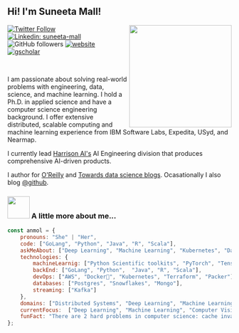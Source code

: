 <h2>Hi! I'm Suneeta Mall! </h2>
<img align='right' src="https://media.giphy.com/media/M9gbBd9nbDrOTu1Mqx/giphy.gif" width="230">


[![Twitter Follow](https://img.shields.io/twitter/follow/suneetamall?label=Follow)](https://twitter.com/intent/follow?screen_name=suneetamall)
[![Linkedin: suneeta-mall](https://img.shields.io/badge/-suneetamall-blue?style=flat-square&logo=Linkedin&logoColor=white&link=https://www.linkedin.com/in/suneeta-mall-a6a0507/)](https://www.linkedin.com/in/suneeta-mall-a6a0507/)
![GitHub followers](https://img.shields.io/github/followers/suneeta-mall?label=Follow&style=social)
[![website](https://img.shields.io/badge/Website-46a2f1.svg?&style=flat-square&logo=Google-Chrome&logoColor=white&link=https://suneeta-mall.github.io/)](https://suneeta-mall.github.io/)
[![gscholar](https://img.shields.io/badge/Scholar-46a2f1.svg?&style=flat-square&logo=Google-Chrome&logoColor=white&link=https://scholar.google.com.au/citations?hl=en&amp;user=WD712CUAAAAJ)](https://scholar.google.com.au/citations?hl=en&amp;user=WD712CUAAAAJ)


<br/>
<p>
I am passionate about solving real-world problems with engineering, data, science, and machine learning. I hold a Ph.D. in applied science and have a computer science engineering background. I offer extensive distributed, scalable computing and machine learning experience from IBM Software Labs, Expedita, USyd, and Nearmap. 

I currently lead <a href="https://harrison.ai/">Harrison AI's</a> AI Engineering division that produces comprehensive AI-driven products. 
  
I author for [O'Reilly](https://www.oreilly.com/pub/au/8214) and [Towards data science blogs](https://medium.com/@suneetamall). Ocasationally I also blog [@github](https://suneeta-mall.github.io/). 
</p>



### <img src="https://media.giphy.com/media/VgCDAzcKvsR6OM0uWg/giphy.gif" width="50"> A little more about me...  

```javascript
const anmol = {
    pronouns: "She" | "Her",
    code: ["GoLang", "Python", "Java", "R", "Scala"],
    askMeAbout: ["Deep Learning", "Machine Learning", "Kubernetes", "Data", "Software Engineering", "Software Architecture"],
    technologies: {
        machineLearnig: ["Python Scientific toolkits", "PyTorch", "Tensorflow"],
        backEnd: ["GoLang", "Python",  "Java", "R", "Scala"],
        devOps: ["AWS", "Docker🐳", "Kubernetes", "Terraform", "Packer"],
        databases: ["Postgres", "Snowflakes", "Mongo"],
        streaming: ["Kafka"]
    },
    domains: ["Distributed Systems", "Deep Learning", "Machine Learning", "GIS", "Computer Vision", "Data"],
    currentFocus:  ["Deep Learning", "Machine Learning", "Computer Vision", "Data"],
    funFact: "There are 2 hard problems in computer science: cache invalidation, naming things, and off-by-1 errors!"
};
```

